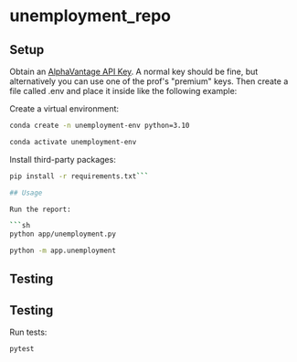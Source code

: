 # unemployment_repo



## Setup

Obtain an [AlphaVantage API Key](https://www.alphavantage.co/support/#api-key). A normal key should be fine, but alternatively you can use one of the prof's "premium" keys. Then create a file called .env and place it inside like the following example:

Create a virtual environment:

```sh
conda create -n unemployment-env python=3.10
```

```sh
conda activate unemployment-env
```

Install third-party packages:

```sh
pip install -r requirements.txt```

## Usage

Run the report:

```sh
python app/unemployment.py

python -m app.unemployment
```


## Testing
## Testing

Run tests:

```sh
pytest
```